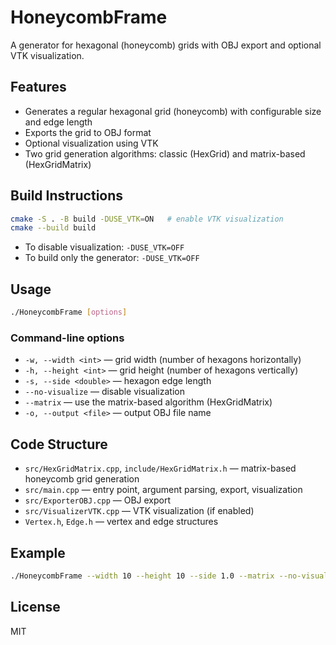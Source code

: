 # HoneycombFrame

A generator for hexagonal (honeycomb) grids with OBJ export and optional VTK visualization.

## Features
- Generates a regular hexagonal grid (honeycomb) with configurable size and edge length
- Exports the grid to OBJ format
- Optional visualization using VTK
- Two grid generation algorithms: classic (HexGrid) and matrix-based (HexGridMatrix)

## Build Instructions

```sh
cmake -S . -B build -DUSE_VTK=ON   # enable VTK visualization
cmake --build build
```

- To disable visualization: `-DUSE_VTK=OFF`
- To build only the generator: `-DUSE_VTK=OFF`

## Usage

```sh
./HoneycombFrame [options]
```

### Command-line options
- `-w, --width <int>`       — grid width (number of hexagons horizontally)
- `-h, --height <int>`      — grid height (number of hexagons vertically)
- `-s, --side <double>`     — hexagon edge length
- `--no-visualize`          — disable visualization
- `--matrix`                — use the matrix-based algorithm (HexGridMatrix)
- `-o, --output <file>`     — output OBJ file name

## Code Structure
- `src/HexGridMatrix.cpp`, `include/HexGridMatrix.h` — matrix-based honeycomb grid generation
- `src/main.cpp` — entry point, argument parsing, export, visualization
- `src/ExporterOBJ.cpp` — OBJ export
- `src/VisualizerVTK.cpp` — VTK visualization (if enabled)
- `Vertex.h`, `Edge.h` — vertex and edge structures

## Example

```sh
./HoneycombFrame --width 10 --height 10 --side 1.0 --matrix --no-visualize -o honeycomb.obj
```

## License
MIT

